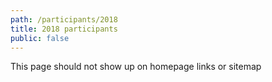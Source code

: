 ```yaml
---
path: /participants/2018
title: 2018 participants
public: false
---
```


This page should not show up on homepage links or sitemap